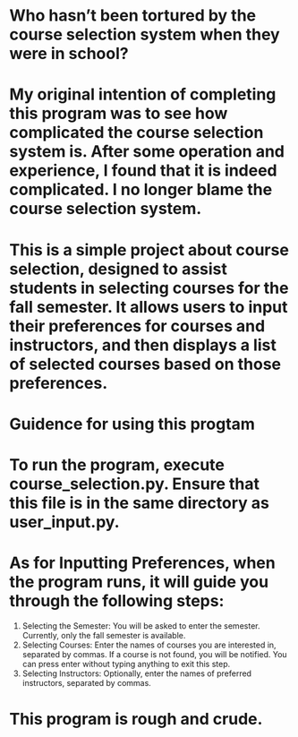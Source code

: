 # Who hasn’t been tortured by the course selection system when they were in school?
# My original intention of completing this program was to see how complicated the course selection system is. After some operation and experience, I found that it is indeed complicated. I no longer blame the course selection system.
# This is a simple project about course selection, designed to assist students in selecting courses for the fall semester. It allows users to input their preferences for courses and instructors, and then displays a list of selected courses based on those preferences.
# Guidence for using this progtam
# To run the program, execute course_selection.py. Ensure that this file is in the same directory as user_input.py.
# As for Inputting Preferences, when the program runs, it will guide you through the following steps:
1. Selecting the Semester: You will be asked to enter the semester. Currently, only the fall semester is available.
2. Selecting Courses: Enter the names of courses you are interested in, separated by commas. If a course is not found, you will be notified. You can press enter without typing anything to exit this step.
3. Selecting Instructors: Optionally, enter the names of preferred instructors, separated by commas.
# This program is rough and crude.
